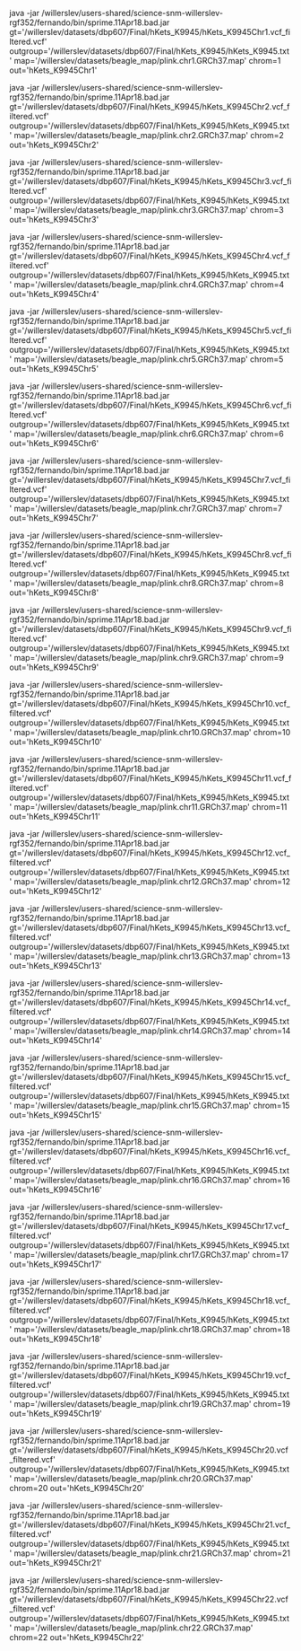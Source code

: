 java -jar /willerslev/users-shared/science-snm-willerslev-rgf352/fernando/bin/sprime.11Apr18.bad.jar gt='/willerslev/datasets/dbp607/Final/hKets_K9945/hKets_K9945Chr1.vcf_filtered.vcf' outgroup='/willerslev/datasets/dbp607/Final/hKets_K9945/hKets_K9945.txt' map='/willerslev/datasets/beagle_map/plink.chr1.GRCh37.map' chrom=1 out='hKets_K9945Chr1'

java -jar /willerslev/users-shared/science-snm-willerslev-rgf352/fernando/bin/sprime.11Apr18.bad.jar gt='/willerslev/datasets/dbp607/Final/hKets_K9945/hKets_K9945Chr2.vcf_filtered.vcf' outgroup='/willerslev/datasets/dbp607/Final/hKets_K9945/hKets_K9945.txt' map='/willerslev/datasets/beagle_map/plink.chr2.GRCh37.map' chrom=2 out='hKets_K9945Chr2'

java -jar /willerslev/users-shared/science-snm-willerslev-rgf352/fernando/bin/sprime.11Apr18.bad.jar gt='/willerslev/datasets/dbp607/Final/hKets_K9945/hKets_K9945Chr3.vcf_filtered.vcf' outgroup='/willerslev/datasets/dbp607/Final/hKets_K9945/hKets_K9945.txt' map='/willerslev/datasets/beagle_map/plink.chr3.GRCh37.map' chrom=3 out='hKets_K9945Chr3'

java -jar /willerslev/users-shared/science-snm-willerslev-rgf352/fernando/bin/sprime.11Apr18.bad.jar gt='/willerslev/datasets/dbp607/Final/hKets_K9945/hKets_K9945Chr4.vcf_filtered.vcf' outgroup='/willerslev/datasets/dbp607/Final/hKets_K9945/hKets_K9945.txt' map='/willerslev/datasets/beagle_map/plink.chr4.GRCh37.map' chrom=4 out='hKets_K9945Chr4'

java -jar /willerslev/users-shared/science-snm-willerslev-rgf352/fernando/bin/sprime.11Apr18.bad.jar gt='/willerslev/datasets/dbp607/Final/hKets_K9945/hKets_K9945Chr5.vcf_filtered.vcf' outgroup='/willerslev/datasets/dbp607/Final/hKets_K9945/hKets_K9945.txt' map='/willerslev/datasets/beagle_map/plink.chr5.GRCh37.map' chrom=5 out='hKets_K9945Chr5'

java -jar /willerslev/users-shared/science-snm-willerslev-rgf352/fernando/bin/sprime.11Apr18.bad.jar gt='/willerslev/datasets/dbp607/Final/hKets_K9945/hKets_K9945Chr6.vcf_filtered.vcf' outgroup='/willerslev/datasets/dbp607/Final/hKets_K9945/hKets_K9945.txt' map='/willerslev/datasets/beagle_map/plink.chr6.GRCh37.map' chrom=6 out='hKets_K9945Chr6'

java -jar /willerslev/users-shared/science-snm-willerslev-rgf352/fernando/bin/sprime.11Apr18.bad.jar gt='/willerslev/datasets/dbp607/Final/hKets_K9945/hKets_K9945Chr7.vcf_filtered.vcf' outgroup='/willerslev/datasets/dbp607/Final/hKets_K9945/hKets_K9945.txt' map='/willerslev/datasets/beagle_map/plink.chr7.GRCh37.map' chrom=7 out='hKets_K9945Chr7'

java -jar /willerslev/users-shared/science-snm-willerslev-rgf352/fernando/bin/sprime.11Apr18.bad.jar gt='/willerslev/datasets/dbp607/Final/hKets_K9945/hKets_K9945Chr8.vcf_filtered.vcf' outgroup='/willerslev/datasets/dbp607/Final/hKets_K9945/hKets_K9945.txt' map='/willerslev/datasets/beagle_map/plink.chr8.GRCh37.map' chrom=8 out='hKets_K9945Chr8'

java -jar /willerslev/users-shared/science-snm-willerslev-rgf352/fernando/bin/sprime.11Apr18.bad.jar gt='/willerslev/datasets/dbp607/Final/hKets_K9945/hKets_K9945Chr9.vcf_filtered.vcf' outgroup='/willerslev/datasets/dbp607/Final/hKets_K9945/hKets_K9945.txt' map='/willerslev/datasets/beagle_map/plink.chr9.GRCh37.map' chrom=9 out='hKets_K9945Chr9'

java -jar /willerslev/users-shared/science-snm-willerslev-rgf352/fernando/bin/sprime.11Apr18.bad.jar gt='/willerslev/datasets/dbp607/Final/hKets_K9945/hKets_K9945Chr10.vcf_filtered.vcf' outgroup='/willerslev/datasets/dbp607/Final/hKets_K9945/hKets_K9945.txt' map='/willerslev/datasets/beagle_map/plink.chr10.GRCh37.map' chrom=10 out='hKets_K9945Chr10'

java -jar /willerslev/users-shared/science-snm-willerslev-rgf352/fernando/bin/sprime.11Apr18.bad.jar gt='/willerslev/datasets/dbp607/Final/hKets_K9945/hKets_K9945Chr11.vcf_filtered.vcf' outgroup='/willerslev/datasets/dbp607/Final/hKets_K9945/hKets_K9945.txt' map='/willerslev/datasets/beagle_map/plink.chr11.GRCh37.map' chrom=11 out='hKets_K9945Chr11'

java -jar /willerslev/users-shared/science-snm-willerslev-rgf352/fernando/bin/sprime.11Apr18.bad.jar gt='/willerslev/datasets/dbp607/Final/hKets_K9945/hKets_K9945Chr12.vcf_filtered.vcf' outgroup='/willerslev/datasets/dbp607/Final/hKets_K9945/hKets_K9945.txt' map='/willerslev/datasets/beagle_map/plink.chr12.GRCh37.map' chrom=12 out='hKets_K9945Chr12'

java -jar /willerslev/users-shared/science-snm-willerslev-rgf352/fernando/bin/sprime.11Apr18.bad.jar gt='/willerslev/datasets/dbp607/Final/hKets_K9945/hKets_K9945Chr13.vcf_filtered.vcf' outgroup='/willerslev/datasets/dbp607/Final/hKets_K9945/hKets_K9945.txt' map='/willerslev/datasets/beagle_map/plink.chr13.GRCh37.map' chrom=13 out='hKets_K9945Chr13'

java -jar /willerslev/users-shared/science-snm-willerslev-rgf352/fernando/bin/sprime.11Apr18.bad.jar gt='/willerslev/datasets/dbp607/Final/hKets_K9945/hKets_K9945Chr14.vcf_filtered.vcf' outgroup='/willerslev/datasets/dbp607/Final/hKets_K9945/hKets_K9945.txt' map='/willerslev/datasets/beagle_map/plink.chr14.GRCh37.map' chrom=14 out='hKets_K9945Chr14'

java -jar /willerslev/users-shared/science-snm-willerslev-rgf352/fernando/bin/sprime.11Apr18.bad.jar gt='/willerslev/datasets/dbp607/Final/hKets_K9945/hKets_K9945Chr15.vcf_filtered.vcf' outgroup='/willerslev/datasets/dbp607/Final/hKets_K9945/hKets_K9945.txt' map='/willerslev/datasets/beagle_map/plink.chr15.GRCh37.map' chrom=15 out='hKets_K9945Chr15'

java -jar /willerslev/users-shared/science-snm-willerslev-rgf352/fernando/bin/sprime.11Apr18.bad.jar gt='/willerslev/datasets/dbp607/Final/hKets_K9945/hKets_K9945Chr16.vcf_filtered.vcf' outgroup='/willerslev/datasets/dbp607/Final/hKets_K9945/hKets_K9945.txt' map='/willerslev/datasets/beagle_map/plink.chr16.GRCh37.map' chrom=16 out='hKets_K9945Chr16'

java -jar /willerslev/users-shared/science-snm-willerslev-rgf352/fernando/bin/sprime.11Apr18.bad.jar gt='/willerslev/datasets/dbp607/Final/hKets_K9945/hKets_K9945Chr17.vcf_filtered.vcf' outgroup='/willerslev/datasets/dbp607/Final/hKets_K9945/hKets_K9945.txt' map='/willerslev/datasets/beagle_map/plink.chr17.GRCh37.map' chrom=17 out='hKets_K9945Chr17'

java -jar /willerslev/users-shared/science-snm-willerslev-rgf352/fernando/bin/sprime.11Apr18.bad.jar gt='/willerslev/datasets/dbp607/Final/hKets_K9945/hKets_K9945Chr18.vcf_filtered.vcf' outgroup='/willerslev/datasets/dbp607/Final/hKets_K9945/hKets_K9945.txt' map='/willerslev/datasets/beagle_map/plink.chr18.GRCh37.map' chrom=18 out='hKets_K9945Chr18'

java -jar /willerslev/users-shared/science-snm-willerslev-rgf352/fernando/bin/sprime.11Apr18.bad.jar gt='/willerslev/datasets/dbp607/Final/hKets_K9945/hKets_K9945Chr19.vcf_filtered.vcf' outgroup='/willerslev/datasets/dbp607/Final/hKets_K9945/hKets_K9945.txt' map='/willerslev/datasets/beagle_map/plink.chr19.GRCh37.map' chrom=19 out='hKets_K9945Chr19'

java -jar /willerslev/users-shared/science-snm-willerslev-rgf352/fernando/bin/sprime.11Apr18.bad.jar gt='/willerslev/datasets/dbp607/Final/hKets_K9945/hKets_K9945Chr20.vcf_filtered.vcf' outgroup='/willerslev/datasets/dbp607/Final/hKets_K9945/hKets_K9945.txt' map='/willerslev/datasets/beagle_map/plink.chr20.GRCh37.map' chrom=20 out='hKets_K9945Chr20'

java -jar /willerslev/users-shared/science-snm-willerslev-rgf352/fernando/bin/sprime.11Apr18.bad.jar gt='/willerslev/datasets/dbp607/Final/hKets_K9945/hKets_K9945Chr21.vcf_filtered.vcf' outgroup='/willerslev/datasets/dbp607/Final/hKets_K9945/hKets_K9945.txt' map='/willerslev/datasets/beagle_map/plink.chr21.GRCh37.map' chrom=21 out='hKets_K9945Chr21'

java -jar /willerslev/users-shared/science-snm-willerslev-rgf352/fernando/bin/sprime.11Apr18.bad.jar gt='/willerslev/datasets/dbp607/Final/hKets_K9945/hKets_K9945Chr22.vcf_filtered.vcf' outgroup='/willerslev/datasets/dbp607/Final/hKets_K9945/hKets_K9945.txt' map='/willerslev/datasets/beagle_map/plink.chr22.GRCh37.map' chrom=22 out='hKets_K9945Chr22'
